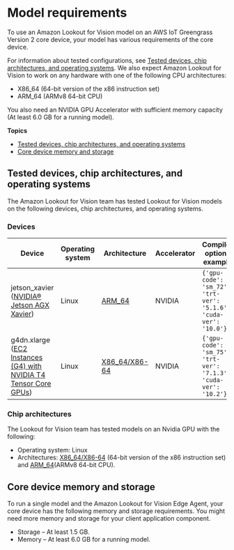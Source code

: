 # Model requirements<a name="models-devices-setup-requirements"></a>

To use an Amazon Lookout for Vision model on an AWS IoT Greengrass Version 2 core device, your model has various requirements of the core device\.

For information about tested configurations, see [Tested devices, chip architectures, and operating systems](#models-devices-setup-core-device-tested)\. We also expect Amazon Lookout for Vision to work on any hardware with one of the following CPU architectures: 
+ X86\_64 \(64\-bit version of the x86 instruction set\)
+ ARM\_64 \(ARMv8 64\-bit CPU\)

You also need an NVIDIA GPU Accelerator with sufficient memory capacity \(At least 6\.0 GB for a running model\)\.

**Topics**
+ [Tested devices, chip architectures, and operating systems](#models-devices-setup-core-device-tested)
+ [Core device memory and storage](#models-devices-setup-memory-storage)

## Tested devices, chip architectures, and operating systems<a name="models-devices-setup-core-device-tested"></a>

The Amazon Lookout for Vision team has tested Lookout for Vision models on the following devices, chip architectures, and operating systems\. 

### Devices<a name="models-devices-setup-core-device-tested-devices"></a>


| Device | Operating system | Architecture | Accelerator | Compiler options example | 
| --- | --- | --- | --- | --- | 
|  jetson\_xavier \([NVIDIA® Jetson AGX Xavier](https://www.nvidia.com/en-us/autonomous-machines/embedded-systems/jetson-agx-xavier/)\)  |  Linux  |  [ARM\_64](https://en.wikipedia.org/wiki/AArch64)  |  NVIDIA  |  `{'gpu-code': 'sm_72', 'trt-ver': '5.1.6', 'cuda-ver': '10.0'}`  | 
|  g4dn\.xlarge \([EC2 Instances \(G4\) with NVIDIA T4 Tensor Core GPUs](https://aws.amazon.com/blogs/aws/now-available-ec2-instances-g4-with-nvidia-t4-tensor-core-gpus/)\)  |  Linux  |  [X86\_64/X86\-64](https://en.wikipedia.org/wiki/X86-64)  |  NVIDIA  |  `{'gpu-code': 'sm_75', 'trt-ver': '7.1.3', 'cuda-ver': '10.2'}`  | 

### Chip architectures<a name="models-devices-setup-core-device-tested-architectures"></a>

The Lookout for Vision team has tested models on an Nvidia GPU with the following:
+ Operating system: Linux
+ Architectures: [X86\_64/X86\-64](https://en.wikipedia.org/wiki/X86-64) \(64\-bit version of the x86 instruction set\) and [ARM\_64](https://en.wikipedia.org/wiki/AArch64)\(ARMv8 64\-bit CPU\)\. 

## Core device memory and storage<a name="models-devices-setup-memory-storage"></a>

To run a single model and the Amazon Lookout for Vision Edge Agent, your core device has the following memory and storage requirements\. You might need more memory and storage for your client application component\.
+ Storage – At least 1\.5 GB\.
+ Memory – At least 6\.0 GB for a running model\. 